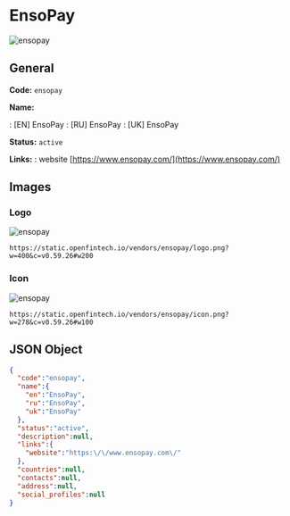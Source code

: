 
# EnsoPay 
![ensopay](https://static.openfintech.io/vendors/ensopay/logo.png?w=400&c=v0.59.26#w200)  

## General 
 
**Code:** `ensopay` 
 
**Name:** 
 
:	[EN] EnsoPay 
:	[RU] EnsoPay 
:	[UK] EnsoPay 
 
**Status:** `active` 
 
**Links:** 
: website [https://www.ensopay.com/](https://www.ensopay.com/) 
 

## Images 

### Logo 
 
![ensopay](https://static.openfintech.io/vendors/ensopay/logo.png?w=400&c=v0.59.26#w200)  

```
https://static.openfintech.io/vendors/ensopay/logo.png?w=400&c=v0.59.26#w200
```  

### Icon 
 
![ensopay](https://static.openfintech.io/vendors/ensopay/icon.png?w=278&c=v0.59.26#w100)  

```
https://static.openfintech.io/vendors/ensopay/icon.png?w=278&c=v0.59.26#w100
```  

## JSON Object 

```json
{
  "code":"ensopay",
  "name":{
    "en":"EnsoPay",
    "ru":"EnsoPay",
    "uk":"EnsoPay"
  },
  "status":"active",
  "description":null,
  "links":{
    "website":"https:\/\/www.ensopay.com\/"
  },
  "countries":null,
  "contacts":null,
  "address":null,
  "social_profiles":null
}
```  
